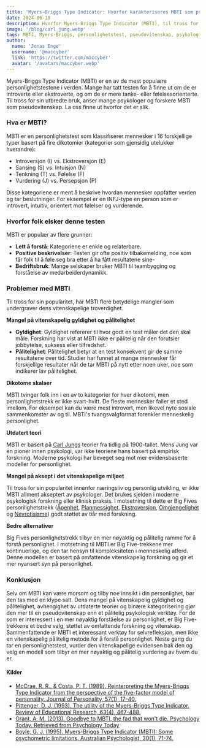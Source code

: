 ```yaml
---
title: 'Myers-Briggs Type Indicator: Hvorfor karakteriseres MBTI som pseudovitenskap'
date: 2024-06-18
description: Hvorfor Myers-Briggs Type Indicator (MBTI), til tross for sin popularitet, regnes som pseudovitenskap er grunnet i dens manglende vitenskapelige gyldighet, pålitelighet og dens utdaterte teoretiske grunnlag.
image: '/blog/carl_jung.webp'
tags: MBTI, Myers-Briggs, personlighetstest, pseudovitenskap, psykologi, personlighetstyper, Carl Jung, Big Five personlighetstrekk, vitenskapelig gyldighet, pålitelighet, personlighetsvurdering, personlighetsforskning, introversjon, ekstroversjon, sansing, intuisjon, tenkning, følelse, vurdering, persepsjon, bedriftsteambygging, psykologiske verktøy, evidensbaserte modeller
author:
  name: 'Jonas Enge'
  username: '@maccyber'
  link: 'https://twitter.com/maccyber'
  avatar: '/avatars/maccyber.webp'
---
```


Myers-Briggs Type Indicator (MBTI) er en av de mest populære personlighetstestene i verden. Mange har tatt testen for å finne ut om de er introverte eller ekstroverte, og om de er mere tanke- eller følelsesorienterte. Til tross for sin utbredte bruk, anser mange psykologer og forskere MBTI som pseudovitenskap. La oss finne ut hvorfor det er slik.

### Hva er MBTI?

MBTI er en personlighetstest som klassifiserer mennesker i 16 forskjellige typer basert på fire dikotomier (kategorier som gjensidig utelukker hverandre):

- Introversjon (I) vs. Ekstroversjon (E)
- Sansing (S) vs. Intuisjon (N)
- Tenkning (T) vs. Følelse (F)
- Vurdering (J) vs. Persepsjon (P)

Disse kategoriene er ment å beskrive hvordan mennesker oppfatter verden og tar beslutninger. For eksempel er en INFJ-type en person som er introvert, intuitiv, orientert mot følelser og vurderende.

### Hvorfor folk elsker denne testen
MBTI er populær av flere grunner:

- **Lett å forstå**: Kategoriene er enkle og relaterbare.
- **Positive beskrivelser**: Testen gir ofte positiv tilbakemelding, noe som får folk til å føle seg bra etter å ha fått resultatene sine-
- **Bedriftsbruk**: Mange selskaper bruker MBTI til teambygging og forståelse av medarbeiderdynamikk.

### Problemer med MBTI

Til tross for sin popularitet, har MBTI flere betydelige mangler som undergraver dens vitenskapelige troverdighet.

**Mangel på vitenskapelig gyldighet og pålitelighet**

- **Gyldighet**: Gyldighet refererer til hvor godt en test måler det den skal måle. Forskning har vist at MBTI ikke  er pålitelig når den  forutsier jobbytelse, suksess eller tilfredshet.
- **Pålitelighet**: Pålitelighet betyr at en test konsekvent gir de samme resultatene over tid. Studier har funnet at mange mennesker får forskjellige resultater når de tar MBTI på nytt etter noen uker, noe som indikerer lav pålitelighet.

**Dikotome skalaer**

MBTI tvinger folk inn i en av to kategorier for hver dikotomi, men personlighetstrekk er ikke svart-hvitt. De fleste mennesker faller et sted imellom. For eksempel kan du være mest introvert, men likevel nyte sosiale sammenkomster av og til. MBTI's tvangsvalgformat forenkler menneskelig personlighet.

**Utdatert teori**

MBTI er basert på [Carl Jungs](/articles/carl_jung) teorier fra tidlig på 1900-tallet. Mens Jung var en pioner innen psykologi, var ikke teoriene hans basert på empirisk forskning. Moderne psykologi har beveget seg mot mer evidensbaserte modeller for personlighet.

**Mangel på aksept i det vitenskapelige miljøet**

Til tross for sin popularitet innenfor næringsliv og personlig utvikling, er ikke MBTI allment akseptert av psykologer. Det brukes sjelden i moderne psykologisk forskning eller klinisk praksis. I motsetning til dette er Big Fives personlighetstrekk ([Åpenhet](/articles/openness_to_experience), [Planmessighet](/articles/conscientiousness), [Ekstroversjon](/articles/extraversion), [Omgjengelighet](/articles/agreeableness) og [Nevrotisisme](/articles/neuroticism)) godt støttet av tiår med forskning.

**Bedre alternativer**

Big Fives personlighetstrekk tilbyr en mer nøyaktig og pålitelig ramme for å forstå personlighet. I motsetning til MBTI er Big Five-trekkene mer kontinuerlige,  og den tar hensyn til kompleksiteten i menneskelig atferd. Denne modellen er basert på omfattende vitenskapelig forskning og gir et mer nyansert syn på personlighet.

### Konklusjon

Selv om MBTI kan være morsom og tilby noe innsikt i din personlighet, bør den tas med en klype salt. Dens mangel på vitenskapelig gyldighet og pålitelighet, avhengighet av utdaterte teorier og binære kategorisering gjør den mer til en pseudovitenskap enn et pålitelig psykologisk verktøy. For de som er interessert i en mer nøyaktig forståelse av personlighet, er Big Five-trekkene et bedre valg, støttet av omfattende forskning og vitenskap.
Sammenfattende er MBTI et interessant verktøy for selvrefleksjon, men ikke en vitenskapelig pålitelig metode for å forstå personlighet. Neste gang du tar en personlighetstest, vurder den vitenskapelige evidensen bak den og velg en modell som tilbyr en mer nøyaktig og pålitelig vurdering av hvem du er.

#### **Kilder**

- [McCrae, R. R., & Costa, P. T. (1989). Reinterpreting the Myers-Briggs Type Indicator from the perspective of the five-factor model of personality. Journal of Personality, 57(1), 17-40.](https://doi.org/10.1111/j.1467-6494.1989.tb00759.x)
- [Pittenger, D. J. (1993). The utility of the Myers-Briggs Type Indicator. Review of Educational Research, 63(4), 467-488.](https://doi.org/10.3102/00346543063004467)
- [Grant, A. M. (2013). Goodbye to MBTI, the fad that won't die. Psychology Today. Retrieved from Psychology Today](https://www.psychologytoday.com/us/blog/give-and-take/201309/goodbye-to-mbti-the-fad-that-wont-die)
- [Boyle, G. J. (1995). Myers-Briggs Type Indicator (MBTI): Some psychometric limitations. Australian Psychologist, 30(1), 71-74.](https://doi.org/10.1080/00050069508259607)
